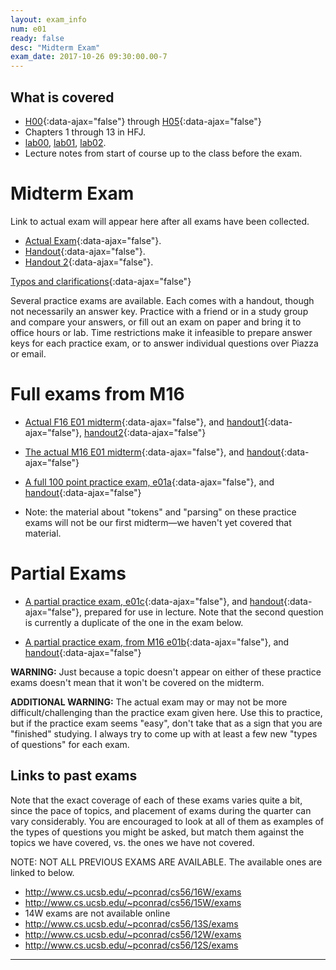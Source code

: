 ```yaml
---
layout: exam_info
num: e01
ready: false
desc: "Midterm Exam"
exam_date: 2017-10-26 09:30:00.00-7
---
```



## What is covered

* [H00](/hwk/h00){:data-ajax="false"} through [H05](/hwk/h05){:data-ajax="false"}
* Chapters 1 through 13 in HFJ.
* [lab00](/lab/lab00), [lab01](/lab/lab01), [lab02](/lab/lab02).
* Lecture notes from start of course up to the class before the exam.

# Midterm Exam

Link to actual exam will appear here after all exams have been collected.

* [Actual Exam](cs56_f17_e01/){:data-ajax="false"}.
* [Handout](cs56_f17_e01/handout/){:data-ajax="false"}.
* [Handout 2](cs56_f17_e01/handout2/){:data-ajax="false"}.


[Typos and clarifications](typos){:data-ajax="false"}

Several practice exams are available.  Each comes with a handout, though not necessarily an answer key.   Practice with a friend or in a study group and compare your answers, or fill out an exam on paper and bring it to office hours or lab.   Time restrictions make it infeasible to prepare answer keys for each practice exam, or to answer individual questions over Piazza or email.

# Full exams from M16

*    [Actual F16 E01 midterm](cs56_f16_e01/){:data-ajax="false"},
     and [handout1](cs56_f16_e01/handout/){:data-ajax="false"}, [handout2](cs56_f16_e01/handout2/){:data-ajax="false"}
*    [The actual M16 E01 midterm](cs56_m16_e01/){:data-ajax="false"}, 
     and [handout](cs56_m16_e01/handout/){:data-ajax="false"}
*    [A full 100 point practice exam, e01a](cs56_m16_e01_practice){:data-ajax="false"}, 
     and [handout](cs56_m16_e01_practice/handout){:data-ajax="false"}
     
   * Note: the material about "tokens" and "parsing" on these practice exams will not be our first midterm&mdash;we haven't yet covered that material.
     
# Partial Exams

*    [A partial practice exam, e01c](cs56_f16_e01_practice_c/){:data-ajax="false"},
     and [handout](cs56_f16_e01_practice_c/handout/){:data-ajax="false"}, prepared for use in lecture.
     Note that the second question is currently a duplicate of the one in the exam below.

*    [A partial practice exam, from M16 e01b](cs56_m16_e01_practice_b/){:data-ajax="false"},
     and [handout](cs56_m16_e01_practice_b/handout/){:data-ajax="false"}

<b>WARNING:</b> Just because a topic doesn't appear on either of these practice exams doesn't mean that it won't be covered on the midterm.
    
<b>ADDITIONAL WARNING:</b> The actual exam may or may not be more difficult/challenging than the practice
exam given here.   Use this to practice, but if the practice exam seems "easy", don't 
take that as a sign that you are "finished" studying.   I always try to come up with at least
a few new "types of questions" for each exam.



## Links to past exams

Note that the exact coverage of each of these exams varies quite a bit, since the pace of topics, and placement of exams during the quarter can vary considerably.  You are encouraged to look at all of them as examples of the types of questions you might be asked, but
match them against the topics we have covered, vs. the ones we have not covered.

NOTE: NOT ALL PREVIOUS EXAMS ARE AVAILABLE.    The available ones are linked to below.

* <http://www.cs.ucsb.edu/~pconrad/cs56/16W/exams> 
* <http://www.cs.ucsb.edu/~pconrad/cs56/15W/exams>
* 14W exams are not available online
* <http://www.cs.ucsb.edu/~pconrad/cs56/13S/exams>
* <http://www.cs.ucsb.edu/~pconrad/cs56/12W/exams>
* <http://www.cs.ucsb.edu/~pconrad/cs56/12S/exams>

---

<div style="display:none;">  http://ucsb-cs56-m16.github.io/exam/e01 </div>
